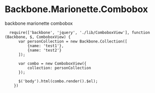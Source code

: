 Backbone.Marionette.Combobox
============================

backbone marionette combobox


      require(['backbone', 'jquery', './lib/ComboboxView'], function (Backbone, $, ComboboxView) {
          var personCollection = new Backbone.Collection([
              {name: 'test1'},
              {name: 'test2'}
          ]);

          var combo = new ComboboxView({
              collection: personCollection
          });

          $('body').html(combo.render().$el);
        })
